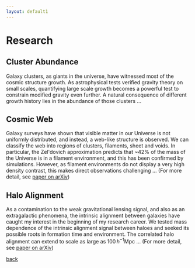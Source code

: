 ```yaml
---
layout: default1
---
```


# Research

## Cluster Abundance

Galaxy clusters, as giants in the universe, have witnessed most of the cosmic structure growth. As astrophysical tests verified gravity theory on small scales, quantifying large scale growth becomes a powerful test to constrain modified gravity even further. A natural consequence of different growth history lies in the abundance of those clusters ...

## Cosmic Web

Galaxy surveys have shown that visible matter in our Universe is not uniformly distributed, and instead, a web-like structure is observed. We can classify the web into regions of clusters, filaments, sheet and voids. In particular, the Zel'dovich approximation predicts that \~42% of the mass of the Universe is in a filament environment, and this has been confirmed by simulations. However, as filament environments do not display a very high density contrast, this makes direct observations challenging ...
(For more detail, see [paper on arXiv](https://arxiv.org/abs/1909.05852))

## Halo Alignment

As a contamination to the weak gravitational lensing signal, and also as an extragalactic phenomena, the intrinsic alignment between galaxies have caught my interest in the beginning of my research career. We tested mass dependence of the intrinsic alignment signal between haloes and seeked its possible roots in formation time and environment. The correlated halo alignment can extend to scale as large as $100\,h^{−1}$Mpc ...
(For more detail, see [paper on arXiv](https://arxiv.org/abs/1706.07814))

[back](./)